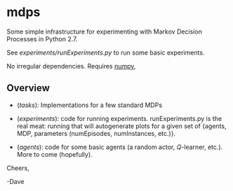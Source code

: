 # mdps
Some simple infrastructure for experimenting with Markov Decision Processes in Python 2.7.

See _experiments/runExperiments.py_ to run some basic experiments.

No irregular dependencies. Requires [numpy](http://www.numpy.org/), 

## Overview

* (_tasks_): Implementations for a few standard MDPs

* (_experiments_): code for running experiments. runExperiments.py is the real meat: running that will autogenerate plots for a given set of {agents, MDP, parameters (numEpisodes, numInstances, etc.)}.

* (_agents_): code for some basic agents (a random actor, _Q_-learner, etc.). More to come (hopefully).

Cheers,

-Dave